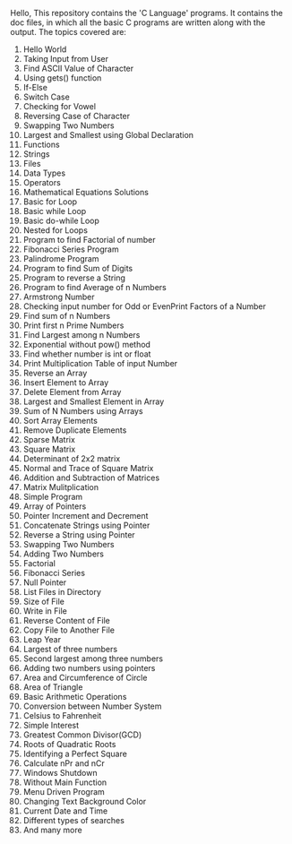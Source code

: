 Hello,
This repository contains the 'C Language' programs.
It contains the doc files, in which all the basic C programs are written along with the output.
The topics covered are:

1. Hello World
2. Taking Input from User
3. Find ASCII Value of Character
4. Using gets() function
5. If-Else
6. Switch Case
7. Checking for Vowel
8. Reversing Case of Character
9. Swapping Two Numbers
10. Largest and Smallest using Global Declaration
11. Functions
12. Strings
13. Files
14. Data Types
15. Operators
16. Mathematical Equations Solutions
17. Basic for Loop
18. Basic while Loop
19. Basic do-while Loop
20. Nested for Loops
21. Program to find Factorial of number
22. Fibonacci Series Program
23. Palindrome Program
24. Program to find Sum of Digits
25. Program to reverse a String
26. Program to find Average of n Numbers
27. Armstrong Number
28. Checking input number for Odd or EvenPrint Factors of a Number
29. Find sum of n Numbers
30. Print first n Prime Numbers
31. Find Largest among n Numbers
32. Exponential without pow() method
33. Find whether number is int or float
34. Print Multiplication Table of input Number
35. Reverse an Array
36. Insert Element to Array
37. Delete Element from Array
38. Largest and Smallest Element in Array
39. Sum of N Numbers using Arrays
40. Sort Array Elements
41. Remove Duplicate Elements
42. Sparse Matrix
43. Square Matrix
44. Determinant of 2x2 matrix
45. Normal and Trace of Square Matrix
46. Addition and Subtraction of Matrices
47. Matrix Mulitplication
48. Simple Program
49. Array of Pointers
50. Pointer Increment and Decrement
51. Concatenate Strings using Pointer
52. Reverse a String using Pointer
53. Swapping Two Numbers
54. Adding Two Numbers
55. Factorial
56. Fibonacci Series
57. Null Pointer
58. List Files in Directory
59. Size of File
60. Write in File
61. Reverse Content of File
62. Copy File to Another File
63. Leap Year
64. Largest of three numbers
65. Second largest among three numbers
66. Adding two numbers using pointers
67. Area and Circumference of Circle
68. Area of Triangle
69. Basic Arithmetic Operations
70. Conversion between Number System
71. Celsius to Fahrenheit
72. Simple Interest
73. Greatest Common Divisor(GCD)
74. Roots of Quadratic Roots
75. Identifying a Perfect Square
76. Calculate nPr and nCr
77. Windows Shutdown
78. Without Main Function
79. Menu Driven Program
80. Changing Text Background Color
81. Current Date and Time
82. Different types of searches
83. And many more
